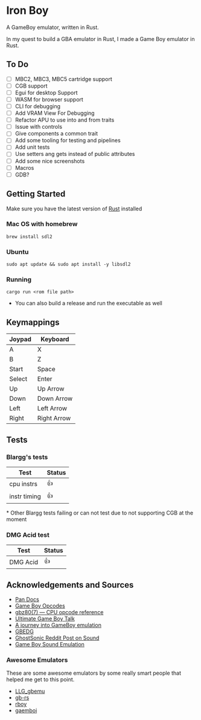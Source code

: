 # Iron Boy

A GameBoy emulator, written in Rust.

In my quest to build a GBA emulator in Rust, I made a Game Boy emulator in Rust.

## To Do

- [ ] MBC2, MBC3, MBC5 cartridge support
- [ ] CGB support
- [ ] Egui for desktop Support
- [ ] WASM for browser support
- [ ] CLI for debugging
- [ ] Add VRAM View For Debugging
- [ ] Refactor APU to use into and from traits
- [ ] Issue with controls
- [ ] Give components a common trait
- [ ] Add some tooling for testing and pipelines
- [ ] Add unit tests
- [ ] Use setters ang gets instead of public attributes
- [ ] Add some nice screenshots
- [ ] Macros
- [ ] GDB?

## Getting Started

Make sure you have the latest version of [Rust](https://www.rust-lang.org/tools/install) installed

### Mac OS with homebrew

`brew install sdl2`

### Ubuntu

`sudo apt update && sudo apt install -y libsdl2`

### Running

`cargo run <rom file path>`

- You can also build a release and run the executable as well

## Keymappings

| Joypad | Keyboard    |
| ------ | ----------- |
| A      | X           |
| B      | Z           |
| Start  | Space       |
| Select | Enter       |
| Up     | Up Arrow    |
| Down   | Down Arrow  |
| Left   | Left Arrow  |
| Right  | Right Arrow |

## Tests

### Blargg's tests

| Test         | Status |
| ------------ | ------ |
| cpu instrs   | :+1:   |
| instr timing | :+1:   |

\* Other Blargg tests failing or can not test due to not supporting CGB at the moment

### DMG Acid test

| Test     | Status |
| -------- | ------ |
| DMG Acid | :+1:   |

## Acknowledgements and Sources

- [Pan Docs](https://gbdev.io/pandocs/About.html)
- [Game Boy Opcodes](https://izik1.github.io/gbops/)
- [gbz80(7) — CPU opcode reference](https://rgbds.gbdev.io/docs/v0.7.0/gbz80.7)
- [Ultimate Game Boy Talk](https://www.youtube.com/watch?v=HyzD8pNlpwI&t=1488s)
- [A journey into GameBoy emulation](https://robertovaccari.com/blog/2020_09_26_gameboy/)
- [GBEDG](https://hacktix.github.io/GBEDG/)
- [GhostSonic Reddit Post on Sound](https://www.reddit.com/r/EmuDev/comments/5gkwi5/comment/dat3zni/?utm_source=share&utm_medium=web3x&utm_name=web3xcss&utm_term=1&utm_content=share_button)
- [Game Boy Sound Emulation](https://nightshade256.github.io/2021/03/27/gb-sound-emulation.html)

### Awesome Emulators

These are some awesome emulators by some really smart people that helped me get to this point.

- [LLG_gbemu](https://github.com/rockytriton/LLD_gbemu)
- [gb-rs](https://github.com/simias/gb-rs)
- [rboy](https://github.com/mvdnes/rboy)
- [gaemboi](https://github.com/mario-hess/gaemboi)
